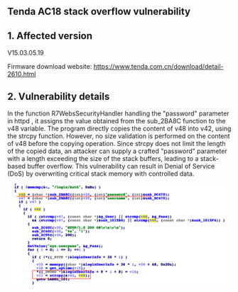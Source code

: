 ## Tenda AC18 stack overflow vulnerability

## 1. Affected version
V15.03.05.19

Firmware download website: https://www.tenda.com.cn/download/detail-2610.html


## 2. Vulnerability details
   In the function R7WebsSecurityHandler handling the "password" parameter in httpd , it assigns the value obtained from the sub_2BA8C function to the v48 variable. The program directly copies the content of v48 into v42, using the strcpy function. However, no size validation is performed on the content of v48 before the copying operation.
Since strcpy does not limit the length of the copied data, an attacker can supply a crafted "password" parameter with a length exceeding the size of the stack buffers, leading to a stack-based buffer overflow. This vulnerability can result in Denial of Service (DoS) by overwriting critical stack memory with controlled data.

   ![My Image](3.png)


